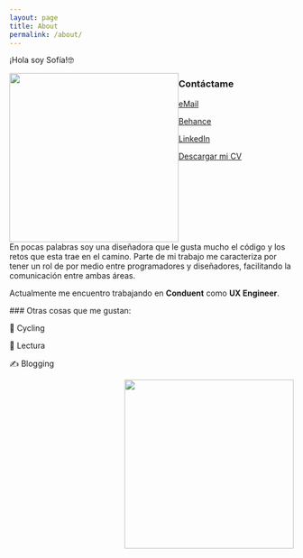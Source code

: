 ```yaml
---
layout: page
title: About
permalink: /about/
---
```


¡Hola soy Sofía!🤓

<div class="yo"><img width="300" style="float:left;" src="{{ site.baseurl }}/images/yo02.jpg"></div>

<div style="float:right;">
En pocas palabras soy una diseñadora que le gusta mucho el código y los retos que esta trae en el camino. Parte de mi trabajo me caracteriza por tener un rol de por medio entre programadores y diseñadores, facilitando la comunicación entre ambas áreas.

Actualmente me encuentro trabajando en <b>Conduent</b> como <b>UX Engineer</b>.
</div>

<div style="float:left">
### Otras cosas que me gustan:

🚴‍ Cycling

📒 Lectura

✍️ Blogging
</div>

<div class="book"><img width="300" style="float: right" src="{{ site.baseurl }}/images/book.jpg"></div>

### Contáctame

[eMail](mailto:escobar.isofia@gmail.com)

[Behance](https://www.behance.net/isofiaescobar)

[LinkedIn](https://www.linkedin.com/in/ingrid-sofia-escobar-14513a70/)

[Descargar mi CV](https://sssofia.github.io/sophie-landing/docs/cv-sofiaescobar.pdf)

